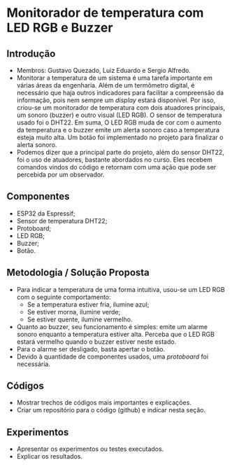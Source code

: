 # Monitorador de temperatura com LED RGB e Buzzer 

## Introdução

* Membros: Gustavo Quezado, Luiz Eduardo e Sergio Alfredo.
* Monitorar a temperatura de um sistema é uma tarefa importante em várias áreas da engenharia.
Além de um termômetro digital, é necessário que haja outros indicadores para facilitar a compreensão da informação,
pois nem sempre um _display_ estará disponível. Por isso, criou-se um monitorador de temperatura com dois atuadores
principais, um sonoro (buzzer) e outro visual (LED RGB). O sensor de temperatura usado foi o DHT22. Em suma, O LED RGB
muda de cor com o aumento da temperatura e o buzzer emite um alerta sonoro caso a temperatura esteja muito alta.
Um botão foi implementado no projeto para finalizar o alerta sonoro.
* Podemos dizer que a principal parte do projeto, além do sensor DHT22, foi o uso de atuadores, bastante abordados no curso.
Eles recebem comandos vindos do código e retornam com uma ação que pode ser percebida por um observador.

## Componentes

* ESP32 da Espressif;
* Sensor de temperatura DHT22;
* Protoboard;
* LED RGB;
* Buzzer;
* Botão.

## Metodologia / Solução Proposta  

* Para indicar a temperatura de uma forma intuitiva, usou-se um LED RGB com o seguinte comportamento: 
  * Se a temperatura estiver fria, ilumine azul;
  * Se estiver morna, ilumine verde;
  * Se estiver quente, ilumine vermelho.  
* Quanto ao buzzer, seu funcionamento é simples: emite um alarme sonoro enquanto a temperatura estiver alta.
Perceba que o LED RGB estará vermelho quando o buzzer estiver neste estado.
* Para o alarme ser desligado, basta apertar o botão.
* Devido à quantidade de componentes usados, uma _protoboard_ foi necessária.

## Códigos 

* Mostrar trechos de códigos mais importantes e explicações.
* Criar um repositório para o código (github) e indicar nesta seção. 

## Experimentos 

* Apresentar os experimentos ou testes executados. 
* Explicar os resultados. 
